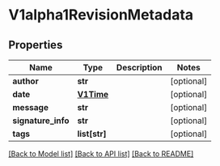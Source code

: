 # V1alpha1RevisionMetadata

## Properties
Name | Type | Description | Notes
------------ | ------------- | ------------- | -------------
**author** | **str** |  | [optional] 
**date** | [**V1Time**](V1Time.md) |  | [optional] 
**message** | **str** |  | [optional] 
**signature_info** | **str** |  | [optional] 
**tags** | **list[str]** |  | [optional] 

[[Back to Model list]](../README.md#documentation-for-models) [[Back to API list]](../README.md#documentation-for-api-endpoints) [[Back to README]](../README.md)


